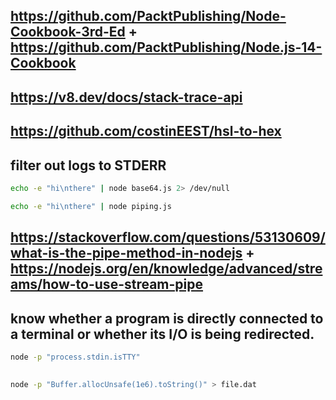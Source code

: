 ## https://github.com/PacktPublishing/Node-Cookbook-3rd-Ed + https://github.com/PacktPublishing/Node.js-14-Cookbook

## https://v8.dev/docs/stack-trace-api

## https://github.com/costinEEST/hsl-to-hex

## filter out logs to STDERR

```sh
echo -e "hi\nthere" | node base64.js 2> /dev/null
```

```sh
echo -e "hi\nthere" | node piping.js
```

## https://stackoverflow.com/questions/53130609/what-is-the-pipe-method-in-nodejs + https://nodejs.org/en/knowledge/advanced/streams/how-to-use-stream-pipe

## know whether a program is directly connected to a terminal or whether its I/O is being redirected.

```sh
node -p "process.stdin.isTTY"
```

##

```sh
node -p "Buffer.allocUnsafe(1e6).toString()" > file.dat
```

